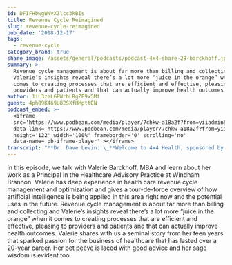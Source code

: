 ```yaml
---
id: DFIFHbwgWNvX3lcc3kBIs
title: Revenue Cycle Reimagined
slug: revenue-cycle-reimagined
pub_date: '2018-12-17'
tags:
  - revenue-cycle
category_brand: true
share_image: /assets/general/podcasts/podcast-4x4-share-28-barckhoff.jpg
summary: >-
  Revenue cycle management is about far more than billing and collecting and
  Valerie’s insights reveal there’s a lot more “juice in the orange” when it
  comes to creating processes that are efficient and effective, pleasing to
  providers and patients and that can actually improve health outcomes.
author: 1iL3zeL6PWrbLRgZE9x5Mf
guest: 4ph09K469U82SXfHMpttEN
podcast_embed: >-
  <iframe
  src='https://www.podbean.com/media/player/7chkw-a18a2f?from=yiiadmin&download=1&version=1'
  data-link='https://www.podbean.com/media/player/7chkw-a18a2f?from=yiiadmin&download=1&version=1'
  height='122' width='100%' frameborder='0' scrolling='no'
  data-name='pb-iframe-player' ></iframe>
transcript: "**Dr. Dave Levin: \_**Welcome to 4x4 Health, sponsored by Sansoro Health. Sansoro Health, integration at the speed of innovation. Check them out at [www.sansorohealth.com](http://www.sansorohealth.com). I’m your host Dr. Dave Levin. Today I’m talking with Valerie Barckhoff. The principle in healthcare consultant practice at Windham Brannon. With more than 20 years of experience in health care revenue cycle and operations consulting, Valerie provides her clients with strategic, regulatory and operational consulting services. Those clients have included Safety Net Hospitals, Multi-hospital health systems, academic medical centers, community hospitals and life sciences companies. Valerie’s expertise is both broad and deep and includes key areas like population health readiness and implementation, financial transformation and regulatory support. Welcome to 4x4 Health Valerie.\n\n**Valerie Barckhoff:** Thank you, I’m glad to be here.\n\n**Dave:** We’re going to get through a series of four questions today and take about four minutes to answer each one. So, if you are ready, let’s get started.\n\n**Valerie:** Sounds good.\n\n**Dave:** So, first of all, tell us about yourself and your organization.\n\n**Valerie:** Sure, I’ll tell you a little bit about Windham Brannon first and then I’ll tell you some more about my background but Windham Brannon is one of the oldest CPA firms in Atlanta. We provide audit tax and advisory services to our clients. We are definitely, heavily concentrated in the Georgia and the Southeast area but our clients go all across the country to New Hampshire, Vermont and all the way over California. So, we are not just isolated here in the Southeast and the healthcare is one of our largest industry statements that we serve. So, we do have a lot of clients. We serve a majority of the health systems and physician groups here in the Atlanta area. A little bit about my background is, I have over 20 years of healthcare experience which is kind of scary to say these days but you know, it is what it is and I’m one of those odd people who knew I wanted to work in the business of healthcare the minute I stepped foot at the University of Kentucky and consider myself blessed that they actually had an Undergraduate program that focused in healthcare administration and I even worked as an emergency room registration clerk, part-time throughout my education there at the University of Kentucky. I have worked in the revenue cycle all over the country. I’ve lived not only in Georgia but I lived in Wisconsin, Pennsylvania and the great state of Hawaii. So, I’ve been able to work with hospitals all over the United states and absolutely loved what I do.\n\n**Dave:** Well, I always questioned the judgement if anyone who made it to Hawaii and came back.\n\n**Valerie:** I know.\n\n**Dave:** Well, we’ll set that aside for now. That’s fascinating, why did you have this passion from an early age, what was it that drew you to this particular calling?\n\n**Valerie:** So, I tell everybody this story and I’ll try to keep it as brief as possible but when I was 16 years old, I got sick really, really fast and I grew up in a very small town in Kentucky. Remember knocking on my parents’ door around 10 p.m. and asking them how sick did I have to be to go to the hospital and they know me as the high pain tolerance stowed child, so they panicked very quickly. My father did what he thought was the right thing to do which was taking me to the nearest hospital but even at 16, I was asking him to drive into Lexington. At the same time that we were going through this, my parents who were public school teachers had just switched at an HMO plan. So, this is 1986, the hospital really didn’t know what to do when I showed up. So, the first thing that happened which I’ve looked. I’m taller was in effect at this time but they kept me in the emergency room and didn’t wanna see me because they didn’t have a doctor that was part of that HMO plan. So, the short story is, I had an appendicitis and it ended up rupturing in the waiting room while I was waiting for a physician to come in from Lexington. His name was Dr. Mooney, he was livid by the time he got there and they rushed me back, performed surgery but the nightmare didn’t stop there because the hospital had never seen an HMO plan, they didn’t know what to do with it, they sent my parents to collections and I just watched my family battle the insurance and collection process and felt very guilty about it but ended up resolving itself but it definitely triggered in me a fascination with the business of healthcare and not wanting other families to have to go through what we went through.\n\n**Dave:** You there’s two things at that story that really jump out at me. The first is this kind of seminal experience that drew you in the healthcare and I meet so many people where that has been at some point something happened. Really in their life or maybe mid-career and they pivot and they come into healthcare because of the experience and then of course the other is particularly in a country like the United States the financial implications of getting sick and it’s so relevant to the debate that we’re having in this country about how we pay for care and I suppose we could devote an entire podcast to that and…, we want several, that’s right and we won’t get political here today but I think your story is, it’s a story that millions of people can probably tell, so good on you. So, it’s a broad area and then clearly as we heard in your intro, you are talented and you’ve done a lot of different sorts of things. What’s the most important or interesting thing that you’re working on these days?\n\n**Valerie:** So, one of the most exciting things that we are working on is the creation of a digital employee at one of our clients. I tell people having been in this industry for 20 years, primarily as a consultant but I did spend a brief period of time where I actually ran the operations for two different health systems in Atlanta but when we look at a problem that a hospital presents with, whether it’s issues with their technology, their cashes is not where it needs to be, you know, and most hospitals operate on very skinny margins. We’re looking traditionally at three things, the people, process and technology and over the 20 years, we’ve seen advancements in technology and it might be better but it wasn’t dramatically different. So, about a year ago I was introduced to Digitize AI that I know you talked to Justin before and we started looking at those processes that are in the revenue cycle that are very predictable and very repeatable and we decided that we could apply artificial intelligence and robotic process automation to the business processes within the revenue cycle and this to me is that fourth lever that I can now pull for a client to actually help them and improve their effectiveness and their efficiencies related to revenue cycle processes and the majority of what happens in a revenue cycle when it comes to the billing and the follow up and even the pre-certification processes are very manual and are very predictable and repeatable. So, we are live with the digital employee in a pilot phase. It’s working exceptionally well. We’ve been able to take between 30% and 50% of the workload off of the staff and the goal is that we’ll be able to kind of upscale the staff to handle that more value-added work and take some of this more mundane work off of their plates. So, it’s exciting from that standpoint but it’s also exciting that this is one piece of technology that cannot only improve the effectiveness and the efficiencies which results in improvement in revenue but it can also reduce the cost of doing business too if we’re able to use machine learning to do that kind of work. So, I’m really excited about it. I tell people I’m kind of geeky excited over the possibilities and I’m excited to see how this plays out in terms of ROI and what does this mean of redesigning processes and can we truly have a better patient experience because we’re doing our jobs better the way we’re supposed to be doing them.\n\n**Dave:** It is an exciting time. I’m geeky about this like you are and it feels to me like we’re at the beginning of the beginning.\n\n**Valerie:** Right.\n\n**Dave:** Potential for these things. I love problems like this or rather I love solutions like this for at least two reasons. One is, I think it’s a great window into how all of these things connect and the clinical care, the processes behind that, the operations and administration that are required in order to make it possible to do those things and then as you refer to it, I call it the iron triangle people process and technology that you almost always have to address, all three of those but the other thing that I love about solutions like this is, they really hit on all aspects of the Triple Aim. As you’ve alluded to, we’re automating a process that’s largely manual. That’s a win for the people involved. It should be a lower cost, it should be more efficient. As you pointed out, it should be pleasing both to patients and staff. As a former Clinician I would add, I think it improves care as well. My experience has been almost anything that reduces cycle times on healthcare improves clinical outcomes and just as I specifically discussed this, this notion of the patient that’s waiting for a treatment or to get a test so they can find the answer to what’s going on, that has real implications.\n\n**Valerie:** It does and the administrative hopes that the payers put on the providers is definitely in my opinion sometimes intended to draw us out to help let us drop the ball. So, we talk about leveling the playing field with the payers and being able to be more effective and more efficient and one of the reasons we wanted to go with this digital employee pilot was we were having, at my client we were having significant issues with being able to just get the amount of work we had everyday and then patients would arrive and we wouldn’t have the pre-certain number. We would potentially have to delay care or we deliver the care in the hospital and physicians aren’t gonna get paid for it because we didn’t jumped through that administrative hoop. So, the main driver was to not delay care because of an administrative procedure anymore. So, that to me is gonna be the ultimate win is that we may still decide for physician convenience or patient convenience that the care needs to be delayed but we don’t want it to be because we administratively drop the ball. So, the really is the main driver. The net revenue, the cost efficiencies, that’s all gonna be just added value at the end of the day.\n\n**Dave:** Yeah. Well, I don’t think there’s anything to apologize for there. I agree with the nuns, if there’s no margin, there’s no mission.\n\n**Valerie:** Exactly.\n\n**Dave:** And, healthcare in this country is a bad value, we pay way too much for what we get. So, I’m all in favour of addressing all of those sorts of things. Where put on your visionary hat and where do you see this going if you look out several years, we see what AI and robotics are doing to upend and transform other industries. Go out on a limb a little bit and tell us what you think has come in the next couple of years beyond this?\n\n**Valerie:** I mean honestly, I see it continuing to grow. I think you’re gonna have a lot more players in other market. You’re gonna have people who enter the market, who may or may not be truly AI companies, they might be rebranding themselves. So, there’s that risk of make sure you’re partnering with the right vendor who truly is in that space and is truly machine learning and data scientist type organization but I truly believe having done this my whole career, the revenue cycle could be 60% to 70% run through artificial intelligence and that we could really have an impact on our effectiveness and our efficiency. So, I truly see a transformation and then I see it moving into other areas. You know, I was talking to some clients about the credentialing process that is very difficult to get through and could we use artificial intelligence for credentialing. So, there’s a lot things, even reporting. I see we have a lot of data now in healthcare but we haven’t translated that into useful information yet. We’re still learning how to do that and we have armies of very young smart talented MBAs doing that, could we use AI to help jumpstart that and not wait one week or two weeks to get that data synthesized, forced and pushed back out. So, I see that once we prove that AI works and it’s reliable that you’re gonna see this rapid advancement throughout this business processes in this healthcare sector.\n\n**Dave:** Okay, and I love that optimistic picture of your painting but I also know you’re an experienced, seasoned veteran here. So, what’s keeping you awake at night about this, what are you worried about or what concerns you have right now about…?\n\n**Valerie:** My biggest concern, well my biggest concern right now with what we’re doing because we’re interfacing with the payers is the payers trying to trip us up. Seems like anytime we try to find a way to become more effective and more efficient, they’re gonna find a way to trip us up. AI is gonna be a little bit more difficult to do but my concern is what is the payers’ response going to be when they realize that we have now leveled the playing field. They’re going to make their chess move with us and so trying to predict what that chess move is so that we can be ready for it is something that none of us really know what they’re going to do because it’s new for all of us. So, I think that keeps me awake at night and then the ability to take these entry-level staff and upskill them. I think we have a responsibility to the staff have been long-term employee’s people. The revenue cycle have been there 10-15-20 years. The organization will need to invest in training and tools for them, so that they can grow as we become more effective and more efficient. So, I don’t wanna see these people displaced. I actually want to see them advance in their careers as well and more hospitals aren’t prepared to address that and so that concerns me is that we’re gonna learn and rather than let go these lower waged employees and hire clinical staff to replace them, fewer of them, what can we do to make sure that these staff are being able to grow and learn and advance their careers as well. I’m very loyal to my people. So, I wanna make sure that we take care of them in this process as well.\n\n**Dave:** Well, I got to respond to both of those. So, could not agree more with you about the people part of this and for my listeners who are smugly thinking that they are high level knowledge workers and they are shielded from this, no you’re not and I would argue that this is a conversation as a society. We need to be having much more broadly because AI and the robots are coming and it’s gonna displace many of us and we need to think about what that means as human beings and for the kind of culture we want to have as well as the economics. So, forgive me for getting on the soapbox there but…\n\n**Valerie:** No, I agree.\n\n**Dave:** I think your point is well-taken. I just think it’s much broader than people might realize right now.\n\n**Valerie:** Exactly.\n\n**Dave:** The other sort of the geopolitics of payers and providers and the rest and I definitely understand what you’re saying about the sort of technological warfare might be one way this plays out. Okay, so this is the part where I confess at one point, I was a health plan medical director. So, I have been both on the giving and the receiving end of no in my career. I hold out the hope of there may be a third way where through the use of AI we can really begin to get a better handle on who the outliners really are and focus on them and managing the outliners and everybody else has a gold card and they can just go about their business and I think there’s at least a possible scenario there, that’s a win for everyone. My own experience was that you are correct, there are times when payers will put these hurdles in place for less than admirable reasons but it’s also true that there are people that abuse the system and…\n\n**Valerie:** Absolutely.\n\n**Dave:** And, there is waste, fraud and abuse and all the rest of it. So, maybe there is a solution in there. Okay, so I want to remind you that this is a family show. So, please keep this PG-13 but what’s your pet peeve or favorite ramp these days?\n\n**Valerie:** Well, my pet peeve, it seems to get with my industry and what I do for a living. So, a lot of people trivialize revenue cycle. They think we’re a diamond dozen, they think that anybody can do this work. What I can tell you is when I got first into this as a career, left being a registrar which is very complicated and of itself. I mean, those people have a very difficult jobs in terms of taking care of the patient, checking them in, making sure they’re doing everything right but then when I first got into this as a business career, you know, I sat in the room and I read the federal register and I really understood the rules and the regulations that surround the business of healthcare. It is not an easy thing to do. So, making sure that you’re hiring the right people, there are a lot of people who will say they know revenue cycle when they truly don’t and that’s when organizations get themselves into trouble. The thing I love about revenue cycle is I tell everybody, it’s the puzzle you’ll never solve because the situation is always changing, because the rules are gonna change, the payer rules, the regulatory environment that we live in, just the evolution of healthcare. So, it’s fun from that standpoint but I really don’t like it when people say, well, is it revenue cycle and commodity service? It’s not, it’s very difficult and understanding how those processes work with the technology is definitely something that I’m passionate about and I get a little sensitive when people call it a commodity.\n\n**Valerie:** Yeah, you know, I couldn’t agree with you more and I gotta be careful because it’s clear which of the two of us is the expert on this discussion but as I’ve looked at revenue cycle, what I see is depending on how you define the scope, it can be very broad. I mean, and it can encompass again, here’s the amateur view but it’s everything from how you design and optimize your schedule to how the documentation is generated to reflect the actual service and there’s all kinds of efficiencies and opportunities there and then the sort of post-processing and all the way down to getting paid and going off to collections and whatever else you need to do and so, I’m with you. I think that, I suppose there’s a commodity service out there. You’re probably going to get a pretty basic and not a particularly thoughtful approach. There’s a lot of juice in that orange and many different ways I think to go after it. I wouldn’t try to do that myself. I’d go and find an expert like you but I’ve seen enough to know, hey, there’s a, for any given organization, there may be many points where the process can be improved. Does that make sense?\n\n**Valerie:** Absolutely, yeah, absolutely.\n\n**Dave:** I always tell my guests, please call BS on me…\n\n**Valerie:** No, you’re spot on and the other thing, again I’ve done this long enough. Every organization is probably leaving a significant amount of money on the table. I mean it’s that complicated and that’s why I get excited about what I do because it is bringing more money into the health system, it’s not reducing expenses. So that, it’s the fun part of my job but every organization, I don’t care how great you are, there’s opportunity to get more.\n\n**Dave:** Well, I think that’s right and as hard as people work in healthcare, it’s a shame to have money on the table.\n\n**Valerie:** It is.\n\n**Dave:** The eye-opener for me was, and again this is like totally novice stuff but the recognition that people were not just over coding, people under coding. Thinking that’s a defensive strategy when it’s not and not being recognized and rewarded for their work and then as a clinician, my last point would be very often, this translates into the coding of the severity of the illness and the adjustments that go into figuring out was this quality care or not. So, it goes way beyond the simple finances as important as…\n\n**Valerie:** It does.\n\n**Dave:** Great! Well, let’s wrap things up now and what I would ask you to do now is share with us your most sage advice.\n\n**Valerie:** Okay. I’m happy to do that. So, I often tell people about an article that I read years ago, that I wish I would have kept. It was a study by Harvard and they had asked executives at a certain point in time how confident they were in the decisions they were making and the executives were 90% or better than this is the right decision. Years later they came back and they asked those same executives, okay, now what do you think about that decision you made and about 50% of them said, no, it wasn’t the right decision. So, don’t get too merit to a decision be looking to look at it objectively and tweak it along the way because retrospectively we’re gonna say only half the time did we really know we had the best of intensions when we made that decision, we were 90% confident but you know what, only half the time we were right. So, always be willing to go back and just scrutinize the decision. Just don’t get too merit to that decision.\n\n**Dave:** Yes, so this is truly sage advice. Feels like it’s one of those things as executives and leaders. You can always work on improving decision making. Are there some specific tips or tricks or practices that you use? Can you help me with this?\n\n**Valerie:** So, I think I was very lucky. I spent eight years working in the big four, primarily for Deloitte and I tell everybody, one of the things we were taught early on in our career was that our job was to blow holes in an idea before our client would. We didn’t want to go and look be embarrassed. So, don’t ever get defensive when somebody asks you a question or challenges you on an idea. So, I’ve always worked with my team is like, you’re not doing me any favors if you let me move forward with something and you’re not sharing complete knowledge. So, I really make sure my team knows that it’s a safe environment to present facts, to have a different opinion and to challenge each other. I don’t care if it is your boss, your peer, you co-worker, you have an obligation to challenge them and share information that you have. They may still choose to go ahead with that decision, they may alter it but making sure that you have a safe environment will people feel comfortable sharing is the most important thing that I do with my team.\n\n**Dave:** And, that makes perfect sense to me. I’m a big believer in debate and that out of diversity and debate comes the best solution for that moment. None of us has a Zen lock on truth. The other thing that I find fascinating and I think this is Jeff Bezos who has talked about the idea of reversible and irreversible decisions and I think as much as possible where we can organize our work into a series of reversible decisions, it sets us up for that fail-fast cycle. So, get-in, fail, learn from that but you’re not locked in, you have a way to adjust them.\n\n**Valerie:** Absolutely.\n\n**Dave:** It’s having a healthy respect for the fact that most of the time we don’t know what we are doing and we don’t know what’s going on. So, we just got to go try it and figure out and see.\n\n**Valerie:** Yeah. One of my favorite stories and it was while I was at Deloitte. I was a manager and it was another manager and we were definitely in disagreement on the next steps for our client and he had played college football. So, he was a big guy. He was getting pretty heated and we were getting back and forth debating and he paused, he goes, I just wanna make sure we’re okay. I said, oh yeah, we’re cool. I said, this is like a pick-up basketball game. We were just trying to get to the end result here and then he said, okay, I just wanna make sure we’re not getting mad at each other and we went back to a debate and at the end of the day I do think we put together a better recommendation for our client because we were both willing to challenge each other in our thinking, so…\n\n**Dave:** Yeah, I’ve always said the secret there is to be hard on the problem and soft on the people.\n\n**Valerie:** Exactly.\n\n**Dave:** And so, I can poop all over your ideas, that’s fine but I shouldn’t attack you.\n\n**Valerie:** Exactly, never make it personal.\n\n**Dave:** Yeah, you know, it’s interesting that we at Sansoro Health, most of our staff is based in our Minneapolis office and there’s a thing called Minnesota Nice, maybe you’ve heard of that before and it’s interesting because we’ve had to rather directly address this at times as a group and say, it’s fine to be Minnesota Nice but you need to speak up when you disagree.\n\n**Valerie:** Yeah, politically.\n\n**Dave:** I think you’re more of a Southerner like I am. So, it’s sort of the equivalent when they say, well, just bless her heart and we all know, we know what they meant \\[Laugh\\]. Valerie, this has been terrific, thank you so much for your time today and for your sage advice. I’d like to give you the last word here.\n\n**Valerie:** Okay well, I mean, thank you for having me. I really think if your listeners are out there, go back to your organization’s challenge and on what they are doing, push them to be thinking on the bleeding edge, the technology is getting ready to change fast and furious and you do not want to be left behind. So, like I tell everybody, just think critically about what you are doing and challenge your executives to push the revenue cycle and business processes forward, it will help everybody at the end of the day.\n\n**Dave:** Valerie says get off the sideline and get in the game or you’re gonna be left behind, fantastic. We’ve been taking with Valerie Barckhoff, a principal in the Healthcare Consulting practice at Windham Brannon. Valerie, thanks so much for joining us today.\n\n**Valerie:** Thank you, I appreciate it.\n\n**Dave:** You’ve been listening to 4x4 Health, sponsored by Sansoro Health. Sansoro Health, integration at the speed of innovation. Check them out at [www.sansorohealth.com](http://www.sansorohealth.com). I hope you enjoy us next time for another 4x4 discussion with healthcare innovators. Until then, I’m your host Dr. Dave Levin, thanks for listening."
---
```

In this episode, we talk with Valerie Barckhoff, MBA and learn about her work as a Principal in the Healthcare Advisory Practice at Windham Brannon. Valerie has deep experience in health care revenue cycle management and optimization and gives a tour-de-force overview of how artificial intelligence is being applied in this area right now and the potential uses in the future. Revenue cycle management is about far more than billing and collecting and Valerie’s insights reveal there’s a lot more “juice in the orange” when it comes to creating processes that are efficient and effective, pleasing to providers and patients and that can actually improve health outcomes. Valerie shares with us a seminal story from her teen years that sparked passion for the business of healthcare that has lasted over a 20-year career. Her pet peeve is laced with good advice and her sage wisdom is evident too.
  